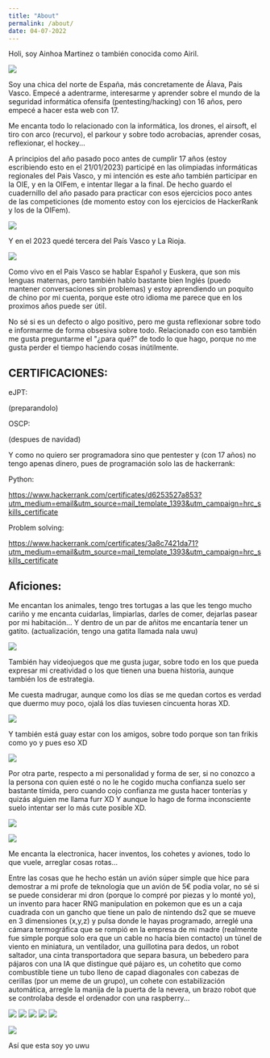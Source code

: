 ```yaml
---
title: "About"
permalink: /about/
date: 04-07-2022
---
```


Holi, soy Ainhoa Martinez o también conocida como Airil.

![](/assets/images/about/holi.jpg)

Soy una chica del norte de España, más concretamente de Álava, Pais Vasco. Empecé a adentrarme, interesarme y aprender sobre el mundo de la seguridad informática ofensifa (pentesting/hacking) con 16 años, pero empecé a hacer esta web con 17. 

Me encanta todo lo relacionado con la informática, los drones, el airsoft, el tiro con arco (recurvo), el parkour y sobre todo acrobacias, aprender cosas, reflexionar, el hockey...

A principios del año pasado poco antes de cumplir 17 años (estoy escribiendo esto en el 21/01/2023) participé en las olimpiadas informáticas regionales del Pais Vasco, y mi intención es este año también participar en la OIE, y en la OIFem, e intentar llegar a la final. De hecho guardo el cuadernillo del año pasado para practicar con esos ejercicios poco antes de las competiciones (de momento estoy con los ejercicios de HackerRank y los de la OIFem).

![](/assets/images/about/OIE.jpg)

Y en el 2023 quedé tercera del País Vasco y La Rioja.

![](/assets/images/about/oifem-diploma.PNG)

Como vivo en el Pais Vasco se hablar Español y Euskera, que son mis lenguas maternas, pero también hablo bastante bien Inglés (puedo mantener conversaciones sin problemas) y estoy aprendiendo un poquito de chino por mi cuenta, porque este otro idioma me parece que en los proximos años puede ser útil.

No sé si es un defecto o algo positivo, pero me gusta reflexionar sobre todo e informarme de forma obsesiva sobre todo. Relacionado con eso también me gusta preguntarme el "¿para qué?" de todo lo que hago, porque no me gusta perder el tiempo haciendo cosas inútilmente.

## CERTIFICACIONES:

eJPT:

(preparandolo)

OSCP:

(despues de navidad)

Y como no quiero ser programadora sino que pentester y (con 17 años) no tengo apenas dinero, pues de programación solo las de hackerrank:

Python:

https://www.hackerrank.com/certificates/d6253527a853?utm_medium=email&utm_source=mail_template_1393&utm_campaign=hrc_skills_certificate


Problem solving:

https://www.hackerrank.com/certificates/3a8c7421da71?utm_medium=email&utm_source=mail_template_1393&utm_campaign=hrc_skills_certificate

## Aficiones:

Me encantan los animales, tengo tres tortugas a las que les tengo mucho cariño y me encanta cuidarlas, limpiarlas, darles de comer, dejarlas pasear por mi habitación... Y dentro de un par de añitos me encantaría tener un gatito. (actualización, tengo una gatita llamada nala uwu)

![](/assets/images/about/tutel.jpg)


También hay videojuegos que me gusta jugar, sobre todo en los que pueda expresar mi creatividad o los que tienen una buena historia, aunque también los de estrategia.

Me cuesta madrugar, aunque como los días se me quedan cortos es verdad que duermo muy poco, ojalá los días tuviesen cincuenta horas XD.

![](/assets/images/about/dormilona.jpg)

Y también está guay estar con los amigos, sobre todo porque son tan frikis como yo y pues eso XD

![](/assets/images/about/Insta.png)

Por otra parte, respecto a mi personalidad y forma de ser, si no conozco a la persona con quien esté o no le he cogido mucha confianza suelo ser bastante tímida, pero cuando cojo confianza me gusta hacer tonterías y quizás alguien me llama furr XD Y aunque lo hago de forma inconsciente suelo intentar ser lo más cute posible XD. 

![](/assets/images/about/furra.jpg)

![](/assets/images/about/aehao.jpg)

Me encanta la electronica, hacer inventos, los cohetes y aviones, todo lo que vuele, arreglar cosas rotas...

Entre las cosas que he hecho están un avión súper simple que hice para demostrar a mi profe de teknología que un avión de 5€ podia volar, no sé si se puede considerar mi dron (porque lo compré por piezas y lo monté yo), un invento para hacer RNG manipulation en pokemon que es un a caja cuadrada con un gancho que tiene un palo de nintendo ds2 que se mueve en 3 dimensiones (x,y,z) y pulsa donde le hayas programado, arreglé una cámara termográfica que se rompió en la empresa de mi madre (realmente fue simple porque solo era que un cable no hacía bien contacto) un túnel de viento en miniatura, un ventilador, una guillotina para dedos, un robot saltador, una cinta transportadora que separa basura, un bebedero para pájaros con una IA que distingue qué pájaro es, un cohetito que como combustible tiene un tubo lleno de capad diagonales con cabezas de cerillas (por un meme de un grupo), un cohete con estabilización automática, arregle la manija de la puerta de la nevera, un brazo robot que se controlaba desde el ordenador con una raspberry...

![](/assets/images/about/avion.jpg)
![](/assets/images/about/guillotina.jpg)
![](/assets/images/about/guillotina2.jpg)
![](/assets/images/about/dron.jpg)
![](/assets/images/about/termica.jpg)

![](/assets/images/about/dormilona3.jpg)

Así que esta soy yo uwu
